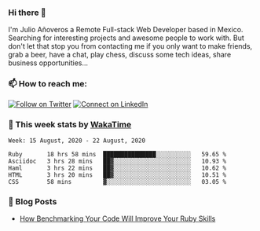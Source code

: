 ### Hi there 👋

I'm Julio Añoveros a Remote Full-stack Web Developer based in Mexico. Searching for interesting projects and awesome people to work with. But don't let that stop you from contacting me if you only want to make friends, grab a beer, have a chat, play chess, discuss some tech ideas, share business opportunities... 

### :mailbox: How to reach me:

[![Follow on Twitter](https://img.shields.io/badge/--twitter?label=Twitter&logo=Twitter&style=social)](https://twitter.com/AnoverosJulio) [![Connect on LinkedIn](https://img.shields.io/badge/--linkedin?label=LinkedIn&logo=LinkedIn&style=social)](https://www.linkedin.com/in/jubaan)

### :construction_worker: This week stats by [WakaTime]('https://wakatime.com')
<!--START_SECTION:waka-->
```text
Week: 15 August, 2020 - 22 August, 2020

Ruby       18 hrs 58 mins  ███████████████░░░░░░░░░░   59.65 % 
Asciidoc   3 hrs 28 mins   ██▓░░░░░░░░░░░░░░░░░░░░░░   10.93 % 
Haml       3 hrs 22 mins   ██▓░░░░░░░░░░░░░░░░░░░░░░   10.62 % 
HTML       3 hrs 20 mins   ██▓░░░░░░░░░░░░░░░░░░░░░░   10.51 % 
CSS        58 mins         ▓░░░░░░░░░░░░░░░░░░░░░░░░   03.05 % 
```
<!--END_SECTION:waka-->

### :newspaper: Blog Posts
<!-- BLOG-POST-LIST:START -->
- [How Benchmarking Your Code Will Improve Your Ruby Skills](https://dev.to/jubaan/how-benchmarking-your-code-will-improve-your-ruby-skills-2m83)
<!-- BLOG-POST-LIST:END -->


